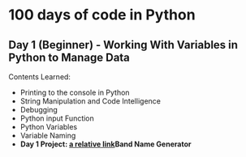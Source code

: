 # 100 days of code in Python

## Day 1 (Beginner) - Working With Variables in Python to Manage Data

Contents Learned:

- Printing to the console in Python
- String Manipulation and Code Intelligence
- Debugging
- Python input Function
- Python Variables
- Variable Naming
- **Day 1 Project: [a relative link](main.py)Band Name Generator**
